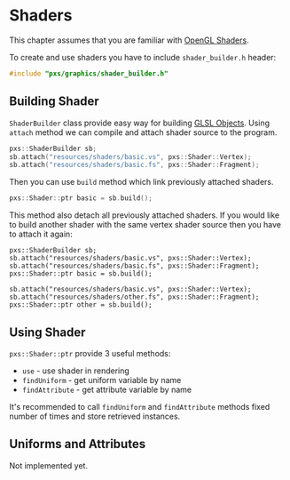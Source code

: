 Shaders
=======

This chapter assumes that you are familiar with [OpenGL Shaders](https://www.khronos.org/opengl/wiki/Shader).

To create and use shaders you have to include `shader_builder.h` header:

```cpp
#include "pxs/graphics/shader_builder.h"
```

Building Shader
---------------

`ShaderBuilder` class provide easy way for building [GLSL Objects](https://www.khronos.org/opengl/wiki/GLSL_Object). Using `attach` method we can compile and attach shader source to the program.

```cpp
pxs::ShaderBuilder sb;
sb.attach("resources/shaders/basic.vs", pxs::Shader::Vertex);
sb.attach("resources/shaders/basic.fs", pxs::Shader::Fragment);
```

Then you can use `build` method which link previously attached shaders.

```cpp
pxs::Shader::ptr basic = sb.build();
```

This method also detach all previously attached shaders. If you would like to build another shader with the same vertex shader source then you have to attach it again:

```cp
pxs::ShaderBuilder sb;
sb.attach("resources/shaders/basic.vs", pxs::Shader::Vertex);
sb.attach("resources/shaders/basic.fs", pxs::Shader::Fragment);
pxs::Shader::ptr basic = sb.build();

sb.attach("resources/shaders/basic.vs", pxs::Shader::Vertex);
sb.attach("resources/shaders/other.fs", pxs::Shader::Fragment);
pxs::Shader::ptr other = sb.build();
```

Using Shader
------------

`pxs::Shader::ptr` provide 3 useful methods:

- `use` - use shader in rendering
- `findUniform` - get uniform variable by name
- `findAttribute` - get attribute variable by name

It's recommended to call `findUniform` and `findAttribute` methods fixed number of times and store retrieved instances.

Uniforms and Attributes
-----------------------

Not implemented yet.